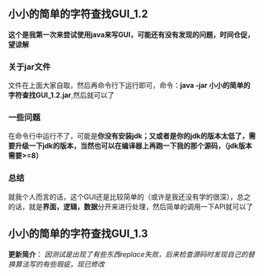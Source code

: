 ## 小小的简单的字符查找GUI_1.2
**这个是我第一次来尝试使用java来写GUI，可能还有没有发现的问题，时间仓促，望谅解**
### 关于jar文件
文件在上面大家自取，然后再命令行下运行即可，命令：**java -jar 小小的简单的字符查找GUI_1.2.jar**,然后就可以了
### 一些问题
在命令行中运行不了，可能是**你没有安装jdk；又或者是你的jdk的版本太低了，需要升级一下jdk的版本，当然也可以在编译器上再跑一下我的那个源码，（jdk版本需要>=8）**
### 总结
就我个人而言的话，这个GUI还是比较简单的（或许是我还没有学的很深），总之的话，就是**界面，逻辑，数据**分开来进行处理，然后简单的调用一下API就可以了
## 小小的简单的字符查找GUI_1.3
**更新简介**：
*因测试是出现了有些东西replace失败，后来检查源码时发现自己的替换算法写的有些瑕疵，现已修改*
